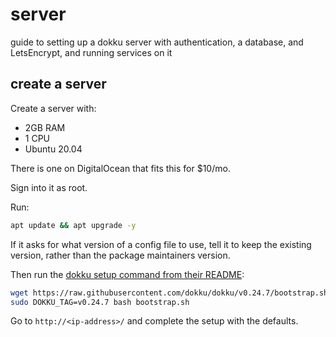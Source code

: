 # server
guide to setting up a dokku server with authentication, a database, and LetsEncrypt, and running services on it

## create a server

Create a server with:

- 2GB RAM
- 1 CPU
- Ubuntu 20.04

There is one on DigitalOcean that fits this for $10/mo.

Sign into it as root.

Run:

```bash
apt update && apt upgrade -y
```

If it asks for what version of a config file to use, tell it to keep the existing version, rather than the package maintainers version.

Then run the [dokku setup command from their README][dokku-setup]:

```bash
wget https://raw.githubusercontent.com/dokku/dokku/v0.24.7/bootstrap.sh;
sudo DOKKU_TAG=v0.24.7 bash bootstrap.sh
```

Go to `http://<ip-address>/` and complete the setup with the defaults.

[dokku-setup]: https://github.com/dokku/dokku/blob/master/docs/getting-started/installation.md#installing-the-latest-stable-version

